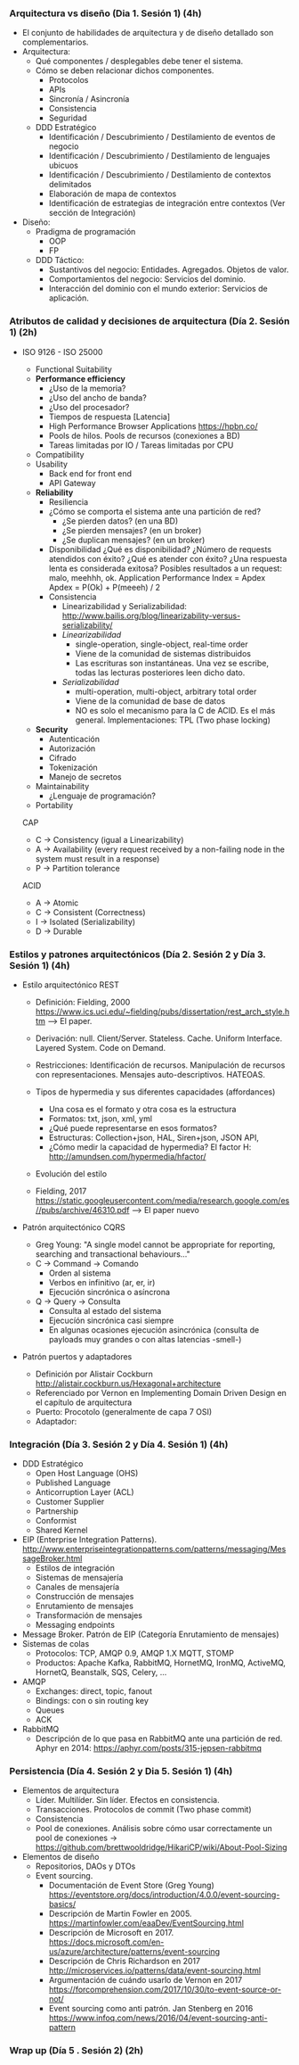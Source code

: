 ### Arquitectura vs diseño (Dia 1. Sesión 1) (4h)
- El conjunto de habilidades de arquitectura y de diseño detallado son complementarios.
- Arquitectura: 
	- Qué componentes / desplegables debe tener el sistema.
	- Cómo se deben relacionar dichos componentes.
		- Protocolos 
		- APIs
		- Sincronía / Asincronía
		- Consistencia
		- Seguridad
	- DDD Estratégico
		- Identificación / Descubrimiento / Destilamiento de eventos de negocio
		- Identificación / Descubrimiento / Destilamiento de lenguajes ubicuos
		- Identificación / Descubrimiento / Destilamiento de contextos delimitados
		- Elaboración de mapa de contextos
		- Identificación de estrategias de integración entre contextos (Ver sección de Integración)
- Diseño:
	- Pradigma de programación
		- OOP
		- FP
	- DDD Táctico:
		- Sustantivos del negocio: Entidades. Agregados. Objetos de valor.
		- Comportamientos del negocio: Servicios del dominio.
		- Interacción del dominio con el mundo exterior: Servicios de aplicación.

### Atributos de calidad y decisiones de arquitectura (Día 2. Sesión 1) (2h)
- ISO 9126 - ISO 25000
	- Functional Suitability
	- **Performance efficiency**
		- ¿Uso de la memoria?
		- ¿Uso del ancho de banda?
		- ¿Uso del procesador?
		- Tiempos de respuesta [Latencia]
		- High Performance Browser Applications https://hpbn.co/
		- Pools de hilos. Pools de recursos (conexiones a BD)
		- Tareas limitadas por IO / Tareas limitadas por CPU
	- Compatibility
	- Usability
		- Back end for front end
		- API Gateway
	- **Reliability**
		- Resiliencia
		- ¿Cómo se comporta el sistema ante una partición de red? 
			- ¿Se pierden datos? (en una BD)
			- ¿Se pierden mensajes? (en un broker)
			- ¿Se duplican mensajes? (en un broker)
		- Disponibilidad
			¿Qué es disponibilidad? ¿Número de requests atendidos con éxito?
			¿Qué es atender con éxito? ¿Una respuesta lenta es considerada exitosa?
			Posibles resultados a un request: malo, meehhh, ok.
			Application Performance Index = Apdex	
			Apdex = P(Ok) + P(meeeh) / 2
		- Consistencia
			- Linearizabilidad y Serializabilidad: http://www.bailis.org/blog/linearizability-versus-serializability/
			- *Linearizabilidad* 
				- single-operation, single-object, real-time order
				- Viene de la comunidad de sistemas distribuidos
				- Las escrituras son instantáneas. Una vez se escribe, todas las lecturas posteriores leen dicho dato.
			- *Serializabilidad* 
				- multi-operation, multi-object, arbitrary total order
				- Viene de la comunidad de base de datos
				- NO es solo el mecanismo para la C de ACID. Es el más general. Implementaciones: TPL (Two phase locking)
	- **Security**
		- Autenticación
		- Autorización
		- Cifrado
		- Tokenización
		- Manejo de secretos
	- Maintainability
		- ¿Lenguaje de programación?
	- Portability

	CAP
	- C -> Consistency (igual a Linearizability)
	- A -> Availability (every request received by a non-failing node in the system must result in a response)
	- P -> Partition tolerance
	
	ACID
	- A -> Atomic
	- C -> Consistent (Correctness)
	- I -> Isolated (Serializability)
	- D -> Durable 

### Estilos y patrones arquitectónicos (Día 2. Sesión 2 y  Día 3. Sesión 1) (4h)
- Estilo arquitectónico REST
	- Definición: Fielding, 2000 https://www.ics.uci.edu/~fielding/pubs/dissertation/rest_arch_style.htm --> El paper.
	- Derivación: null. Client/Server. Stateless. Cache. Uniform Interface. Layered System. Code on Demand. 
	- Restricciones: Identificación de recursos. Manipulación de recursos con representaciones. Mensajes auto-descriptivos. HATEOAS.

	- Tipos de hypermedia y sus diferentes capacidades (affordances)
		- Una cosa es el formato y otra cosa es la estructura
		- Formatos: txt, json, xml, yml
		- ¿Qué puede representarse en esos formatos? 
		- Estructuras: Collection+json, HAL, Siren+json, JSON API, 
		- ¿Cómo medir la capacidad de hypermedia? El factor H: http://amundsen.com/hypermedia/hfactor/ 

	- Evolución del estilo
	- Fielding, 2017 https://static.googleusercontent.com/media/research.google.com/es//pubs/archive/46310.pdf --> El paper nuevo

- Patrón arquitectónico CQRS
	- Greg Young: "A single model cannot be appropriate for reporting, searching and transactional behaviours…" 
	- C -> Command -> Comando
		- Orden al sistema
		- Verbos en infinitivo (ar, er, ir)
		- Ejecución sincrónica o asíncrona
	- Q -> Query -> Consulta
		- Consulta al estado del sistema
		- Ejecucíón sincrónica casi siempre
		- En algunas ocasiones ejecución asincrónica (consulta de payloads muy grandes o con altas latencias -smell-)

- Patrón puertos y adaptadores
	- Definición por Alistair Cockburn http://alistair.cockburn.us/Hexagonal+architecture
	- Referenciado por Vernon en Implementing Domain Driven Design en el capítulo de arquitectura
	- Puerto: Procotolo (generalmente de capa 7 OSI)
	- Adaptador: 

### Integración (Día 3. Sesión 2 y Día 4. Sesión 1) (4h)

- DDD Estratégico
	- Open Host Language (OHS)
	- Published Language
	- Anticorruption Layer (ACL)
	- Customer Supplier
	- Partnership
	- Conformist
	- Shared Kernel
- EIP (Enterprise Integration Patterns). http://www.enterpriseintegrationpatterns.com/patterns/messaging/MessageBroker.html
	- Estilos de integración
	- Sistemas de mensajería
	- Canales de mensajería
	- Construcción de mensajes
	- Enrutamiento de mensajes
	- Transformación de mensajes
	- Messaging endpoints
- Message Broker. Patrón de EIP (Categoría Enrutamiento de mensajes)
- Sistemas de colas
	- Protocolos: TCP, AMQP 0.9, AMQP 1.X MQTT, STOMP
	- Productos: Apache Kafka, RabbitMQ, HornetMQ, IronMQ, ActiveMQ, HornetQ, Beanstalk, SQS, Celery, ...
- AMQP
	- Exchanges: direct, topic, fanout
	- Bindings: con o sin routing key
	- Queues
	- ACK
- RabbitMQ
	- Descripción de lo que pasa en RabbitMQ ante una partición de red. Aphyr en 2014: https://aphyr.com/posts/315-jepsen-rabbitmq

### Persistencia (Día 4. Sesión 2 y Dia 5. Sesión 1) (4h)

- Elementos de arquitectura
	- Líder. Multilíder. Sin líder. Efectos en consistencia.
	- Transacciones. Protocolos de commit (Two phase commit)
	- Consistencia
	- Pool de conexiones. Análisis sobre cómo usar correctamente un pool de conexiones -> https://github.com/brettwooldridge/HikariCP/wiki/About-Pool-Sizing
- Elementos de diseño
	- Repositorios, DAOs y DTOs
	- Event sourcing.
		- Documentación de Event Store (Greg Young) https://eventstore.org/docs/introduction/4.0.0/event-sourcing-basics/
		- Descripción de Martin Fowler en 2005. https://martinfowler.com/eaaDev/EventSourcing.html
		- Descripción de Microsoft en 2017. https://docs.microsoft.com/en-us/azure/architecture/patterns/event-sourcing
		- Descripción de Chris Richardson en 2017 http://microservices.io/patterns/data/event-sourcing.html
		- Argumentación de cuándo usarlo de Vernon en 2017 https://forcomprehension.com/2017/10/30/to-event-source-or-not/
		- Event sourcing como anti patrón. Jan Stenberg en 2016 https://www.infoq.com/news/2016/04/event-sourcing-anti-pattern
		

### Wrap up (Día 5 . Sesión 2) (2h)